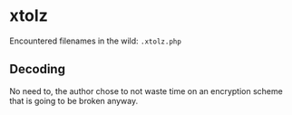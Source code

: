 # xtolz
Encountered filenames in the wild: `.xtolz.php`  

## Decoding
No need to, the author chose to not waste time on an encryption scheme that is going to be broken anyway.
